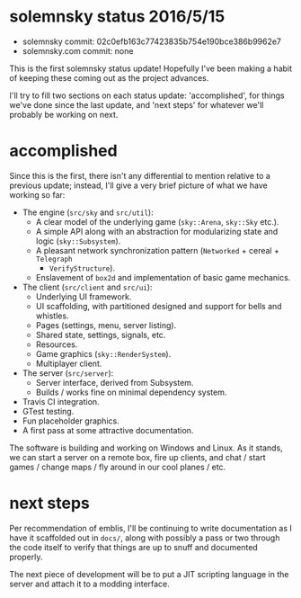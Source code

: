# solemnsky status 2016/5/15

 * solemnsky commit: 02c0efb163c77423835b754e190bce386b9962e7
 * solemnsky.com commit: none

This is the first solemnsky status update! Hopefully I've been making a habit of keeping
 these coming out as the project advances. 

I'll try to fill two sections on each status update: 'accomplished', for things we've
 done since the last update, and 'next steps' for whatever we'll probably be working on
 next.

# accomplished

Since this is the first, there isn't any differential to mention relative to a previous
 update; instead, I'll give a very brief picture of what we have working so far:

 * The engine (`src/sky` and `src/util`):
   * A clear model of the underlying game (`sky::Arena`, `sky::Sky` etc.).
   * A simple API along with an abstraction for modularizing state and logic 
     (`sky::Subsystem`).
   * A pleasant network synchronization pattern (`Networked` + cereal + `Telegraph` 
     + `VerifyStructure`).
   * Enslavement of `box2d` and implementation of basic game mechanics.
 * The client (`src/client` and `src/ui`):
   * Underlying UI framework.
   * UI scaffolding, with partitioned designed and support for bells and whistles.
   * Pages (settings, menu, server listing).
   * Shared state, settings, signals, etc.
   * Resources.
   * Game graphics (`sky::RenderSystem`).
   * Multiplayer client.
 * The server (`src/server`):
   * Server interface, derived from Subsystem.
   * Builds / works fine on minimal dependency system.
 * Travis CI integration.
 * GTest testing.
 * Fun placeholder graphics.
 * A first pass at some attractive documentation.

The software is building and working on Windows and Linux. As it stands, we can
 start a server on a remote box, fire up clients, and chat / start games / change maps /
 fly around in our cool planes / etc.

# next steps

Per recommendation of emblis, I'll be continuing to write documentation as I have it
 scaffolded out in `docs/`, along with possibly a pass or two through the code itself
 to verify that things are up to snuff and documented properly.

The next piece of development will be to put a JIT scripting language in the server 
 and attach it to a modding interface.

